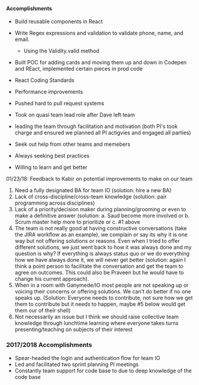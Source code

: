 #### Accomplishments

* Build reusable components in React
* Write Regex expressions and validation to validate phone, name, and email. 
  * Using the Validity.valid method
* Built POC for adding cards and moving them up and down in Codepen and REact, implemented certain pieces in prod code

* React Coding Standards
* Performance improvements
* Pushed hard to pull request systems
* Took on quasi team lead role after Dave left team

* leading the team through facilitation and motivation (both PI's took charge and ensured we planned all PI actigvies and engaged all parties)
* Seek out help from other teams and memebers
* Always seeking best practices
* Willing to learn and get better




01/23/18: Feedback to Kabir on potential improvements to make on our team

1. Need a fully designated BA for team IO (solution: hire a new BA)
2. Lack of cross-discipline/cross-team knowledge (solution: pair programming across disciplines)
3. Lack of a priority/decision maker during planning/grooming or even to make a definitive answer (solution: a. Saud become more involved or b. Scrum master help more to prioritize or c. #1 above
4. The team is not really good at having constructive conversations (take the JIRA workflow as an example), we complain or say its why it is one way but not offering solutions or reasons. Even when I tried to offer different solutions, we just went back to how it was always done and my question is why?  If everything is always status quo or we do everything how we have always done it, we will never get better (solution: again I think a point person to facilitate the conversation and get the team to agree on outcomes. This could also be Praveen but he would have to change his current approach).
5. When in a room with Ganymede/IO most people are not speaking up or voicing their concerns or offering solutions. We can’t do better if no one speaks up. (Solution: Everyone needs to contribute, not sure how we get them to contribute but it needs to happen, maybe #5 below would get them our of their shell)
6. Not necessarily an issue but I think we should raise collective team knowledge through lunchtime learning where everyone takes turns presenting/teaching on subjects of their interest


### 2017/2018 Accomplishments
* Spear-headed the login and authentication flow for team IO
* Led and facilitated two sprint planning PI meetings
* Constantly team support for code base to due to deep knowledge of the code base
